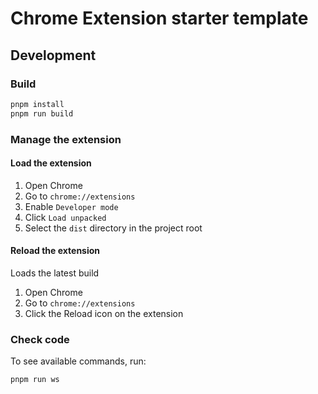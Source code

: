 # Chrome Extension starter template

## Development

### Build

```bash
pnpm install
pnpm run build
```

### Manage the extension

#### Load the extension

1. Open Chrome
2. Go to `chrome://extensions`
3. Enable `Developer mode`
4. Click `Load unpacked`
5. Select the `dist` directory in the project root

#### Reload the extension

Loads the latest build

1. Open Chrome
2. Go to `chrome://extensions`
3. Click the Reload icon on the extension

### Check code

To see available commands, run:

```bash
pnpm run ws
```
